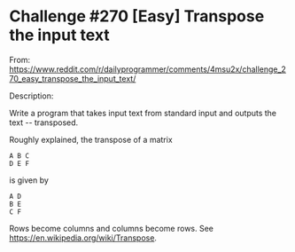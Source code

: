 # Challenge #270 [Easy] Transpose the input text

From: https://www.reddit.com/r/dailyprogrammer/comments/4msu2x/challenge_270_easy_transpose_the_input_text/

Description:

Write a program that takes input text from standard input and outputs the text -- transposed.

Roughly explained, the transpose of a matrix

    A B C
    D E F

is given by

    A D
    B E
    C F

Rows become columns and columns become rows. See https://en.wikipedia.org/wiki/Transpose. 
